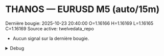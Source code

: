 # THANOS — EURUSD M5 (auto/15m)
Dernière bougie: 2025-10-23 20:40:00  O=1.16166  H=1.16169  L=1.16165  C=1.16169
Source active: twelvedata_repo

- Aucun signal sur la dernière bougie.

<details><summary>Debug</summary>

- TD_API_KEY manquant.

</details>